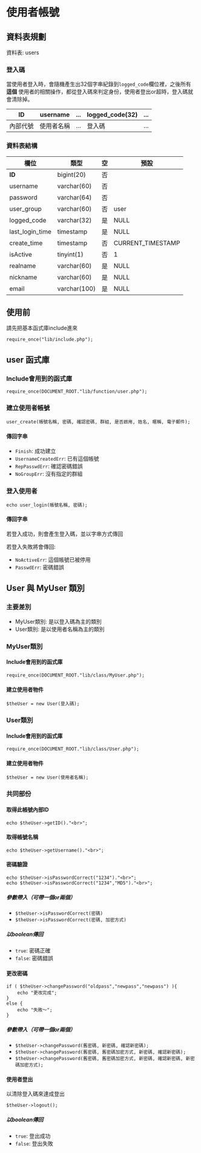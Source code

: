 使用者帳號
=====================
  
## 資料表規劃
資料表: users

### 登入碼
當使用者登入時，會隨機產生出32個字串紀錄到`logged_code`欄位裡，之後所有 **這個** 使用者的相關操作，都從登入碼來判定身份，使用者登出or超時，登入碼就會清除掉。

| ID       | username   | ... | logged_code(32) | ... |
| -------- | --------   | --- | --------------- | --- |
| 內部代號 | 使用者名稱 | ... | 登入碼          | ... |


### 資料表結構 

| 欄位 | 類型 | 空 | 預設 |
| ---- | ---- | ---| ---- |
|**ID**|bigint(20)|否||
| username | varchar(60) | 否 | |
| password | varchar(64) | 否 | |
| user_group | varchar(60) | 否 |user |
|logged_code|varchar(32)|是|NULL||
|last_login_time|timestamp|是|NULL||
|create_time|timestamp|否|CURRENT_TIMESTAMP||
|isActive|tinyint(1)|否|1||
|realname|varchar(60)|是|NULL||
|nickname|varchar(60)|是|NULL||
|email|varchar(100)|是|NULL||

## 使用前
請先把基本函式庫include進來

    require_once("lib/include.php");

## user 函式庫
### Include會用到的函式庫

    require_once(DOCUMENT_ROOT."lib/function/user.php");
    
### 建立使用者帳號

    user_create(帳號名稱, 密碼, 確認密碼, 群組, 是否啟用, 姓名, 暱稱, 電子郵件);
    
#### 傳回字串
* `Finish`: 成功建立
* `UsernameCreatedErr`: 已有這個帳號
* `RepPasswdErr`: 確認密碼錯誤
* `NoGroupErr`: 沒有指定的群組
 
### 登入使用者
    echo user_login(帳號名稱, 密碼);

#### 傳回字串
若登入成功，則會產生登入碼，並以字串方式傳回

若登入失敗將會傳回:

* `NoActiveErr`: 這個帳號已被停用
* `PasswdErr`: 密碼錯誤

## User 與 MyUser 類別

### 主要差別
* MyUser類別: 是以登入碼為主的類別
* User類別: 是以使用者名稱為主的類別

### MyUser類別
#### Include會用到的函式庫
    require_once(DOCUMENT_ROOT."lib/class/MyUser.php");

#### 建立使用者物件
    $theUser = new User(登入碼);
    
### User類別
#### Include會用到的函式庫
    require_once(DOCUMENT_ROOT."lib/class/User.php");

#### 建立使用者物件
    $theUser = new User(使用者名稱);
    
### 共同部份
#### 取得此帳號內部ID

    echo $theUser->getID()."<br>";

#### 取得帳號名稱

    echo $theUser->getUsername()."<br>";
 
#### 密碼驗證

    echo $theUser->isPasswordCorrect("1234")."<br>";
    echo $theUser->isPasswordCorrect("1234","MD5")."<br>";

##### 參數帶入（可帶一個or兩個）
* `$theUser->isPasswordCorrect(密碼)`
* `$theUser->isPasswordCorrect(密碼, 加密方式)`

##### 以boolean傳回
* `true`: 密碼正確
* `false`: 密碼錯誤

#### 更改密碼

    if ( $theUser->changePassword("oldpass","newpass","newpass") ){
        echo "更改完成";
    }
    else {
        echo "失敗～";
    }

##### 參數帶入（可帶一個or兩個）
* `$theUser->changePassword(舊密碼, 新密碼, 確認新密碼);`
* `$theUser->changePassword(舊密碼, 舊密碼加密方式, 新密碼, 確認新密碼);`
* `$theUser->changePassword(舊密碼, 舊密碼加密方式, 新密碼, 確認新密碼, 新密碼加密方式);`

#### 使用者登出
以清除登入碼來達成登出

    $theUser->logout();

##### 以boolean傳回
* `true`: 登出成功
* `false`: 登出失敗
